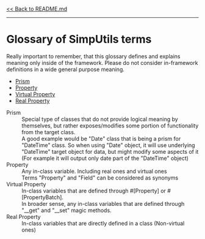 [<< Back to README.md](../README.md)

----

# Glossary of SimpUtils terms

Really important to remember, that this glossary defines and explains meaning only 
inside of the framework. Please do not consider in-framework definitions in a wide
general purpose meaning.

 * [Prism](#term-prism)
 * [Property](#term-property)
 * [Virtual Property](#term-virtual-property)
 * [Real Property](#term-real-property)


<dl>
    <dt id="term-prism">Prism</dt>
    <dd>
        Special type of classes that do not provide logical meaning by themselves,
        but rather exposes/modifies some portion of functionality from the target class.
    </dd>
    <dd>
        A good example would be "Date" class that is being a prism for "DateTime" class.
        So when using "Date" object, it will use underlying "DateTime" target object 
        for data, but might modify some aspects of it (For example it will output 
        only date part of the "DateTime" object)
    </dd>
    <dt id="term-property">Property</dt>
    <dd>
        Any in-class variable. Including real ones and virtual ones
    </dd>
    <dd>
        Terms "Property" and "Field" can be considered as synonyms
    </dd>
    <dt id="term-virtual-property">Virtual Property</dt>
    <dd>
        In-class variables that are defined through #[Property] or #[PropertyBatch].
    </dd>
    <dd>
        In broader sense, any in-class variables that are defined through 
        "__get" and "__set" magic methods.
    </dd>
    <dt id="term-real-property">Real Property</dt>
    <dd>
        In-class variables that are directly defined in a class (Non-virtual ones)
    </dd>
</dl>
